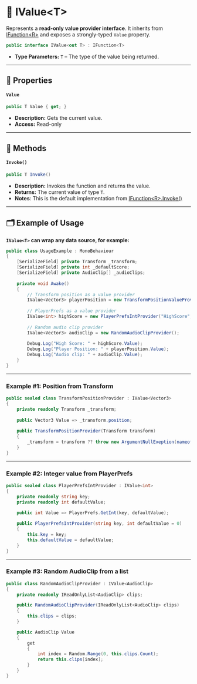 # 🧩 IValue&lt;T&gt;

Represents a **read-only value provider interface**. It inherits
from [IFunction&lt;R&gt;](../Functions/IFunction.md#ifunctionr) and exposes a strongly-typed `Value` property.

```csharp
public interface IValue<out T> : IFunction<T>
```

- **Type Parameters:** `T` – The type of the value being returned.

---

## 🔑 Properties

#### `Value`

```csharp
public T Value { get; }
```

- **Description:** Gets the current value.
- **Access:** Read-only

---

## 🏹 Methods

#### `Invoke()`

```csharp
public T Invoke()
```

- **Description:** Invokes the function and returns the value.
- **Returns:** The current value of type `T`.
- **Notes**: This is the default implementation from [IFunction&lt;R&gt;.Invoke()](../Functions/IFunction.md#invoke)

---

## 🗂 Example of Usage

**`IValue<T>` can wrap any data source, for example:**

```csharp
public class UsageExample : MonoBehaviour
{
    [SerializeField] private Transform _transform;
    [SerializeField] private int _defaultScore;
    [SerializeField] private AudioClip[] _audioClips;
    
    private void Awake()
    {
        // Transform position as a value provider
        IValue<Vector3> playerPosition = new TransformPositionValueProvider(_transform);
        
        // PlayerPrefs as a value provider
        IValue<int> highScore = new PlayerPrefsIntProvider("HighScore", 0));
    
        // Random audio clip provider
        IValue<Vector3> audioClip = new RandomAudioClipProvider();
        
        Debug.Log("High Score: " + highScore.Value);
        Debug.Log("Player Position: " + playerPosition.Value);
        Debug.Log("Audio clip: " + audioClip.Value);
    }
}
```

---

### Example #1: Position from Transform

```csharp
public sealed class TransformPositionProvider : IValue<Vector3>
{
    private readonly Transform _transform;
    
    public Vector3 Value => _transform.position;
    
    public TransformPositionProvider(Transform transform) 
    {
        _transform = transform ?? throw new ArgumentNullExeption(nameof(transform));
    }
}
```

---

### Example #2: Integer value from PlayerPrefs

```csharp
public sealed class PlayerPrefsIntProvider : IValue<int>
{
    private readonly string key;
    private readonly int defaultValue;

    public int Value => PlayerPrefs.GetInt(key, defaultValue);
    
    public PlayerPrefsIntProvider(string key, int defaultValue = 0)
    {
        this.key = key;
        this.defaultValue = defaultValue;
    }
}
```

---

### Example #3: Random AudioClip from a list

```csharp
public class RandomAudioClipProvider : IValue<AudioClip>
{
    private readonly IReadOnlyList<AudioClip> clips;

    public RandomAudioClipProvider(IReadOnlyList<AudioClip> clips)
    {
        this.clips = clips;
    }

    public AudioClip Value
    {
        get
        {
            int index = Random.Range(0, this.clips.Count);
            return this.clips[index];
        }
    }
}
```

